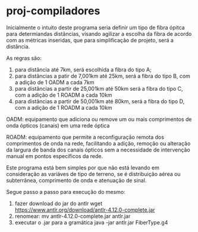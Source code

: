 # proj-compiladores
Inicialmente o intuito deste programa seria definir um tipo de fibra ópitca para determiandas distâncias, visando agilizar a escolha da fibra de acordo com as métricas inseridas, que para simplificação de projeto, será a distância.

As regras são:
1. para distância até 7km, será escolhida a fibra do tipo A;
2. para distâncias a patir de 7,001km até 25km, será a fibra do tipo B, com a adição de 1 OADM a cada 7km
3. para distâncias a partir de 25,001km até 50km será a fibra do tipo C, com a adição de 1 ROADM a cada 10km
4. para distâncias a partir de 50,001km até 80km, será a fibra do tipo D, com a adição de 1 ROADM a cada 10km

OADM: equipamento que adiciona ou remove um ou mais comprimentos de onda ópticos (canais) em uma rede óptica

ROADM: equipamento que permite a reconfiguração remota dos comprimentos de onda na rede, facilitando a adição, remoção ou alteração da largura de banda dos canais ópticos sem a necessidade de intervenção manual em pontos específicos da rede.

Este programa está bem simples por que não está levando em consideração as variáves de tipo de terreno, se é distribuição aérea ou subterrânea, comprimento de onda e atenuação de sinal.

Segue passo a passo para execução do mesmo:

1. fazer download do jar do antlr
    wget https://www.antlr.org/download/antlr-4.12.0-complete.jar
2. renomear: mv antlr-4.12.0-complete.jar antlr.jar
3. executar o .jar para a gramática
    java -jar antlr.jar FiberType.g4

